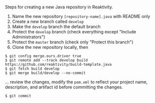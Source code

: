 Steps for creating a new Java repository in Reaktivity.

1. Name the new repository `[repository-name].java` with README only
2. Create a new branch called `develop`
3. Make the `develop` branch the default branch
4. Protect the `develop` branch (check everything except "Include Administrators")
5. Protect the `master` branch (check only "Protect this branch")
6. Clone the new repository locally, then
```
$ git config merge.ours.driver true
$ git remote add --track develop build https://github.com/reaktivity/build-template.java
$ git fetch build develop
$ git merge build/develop --no-commit
```
... review the changes, modify the `pom.xml` to reflect your project name, description, and artifact id before committing the changes.
```
$ git commit
```
